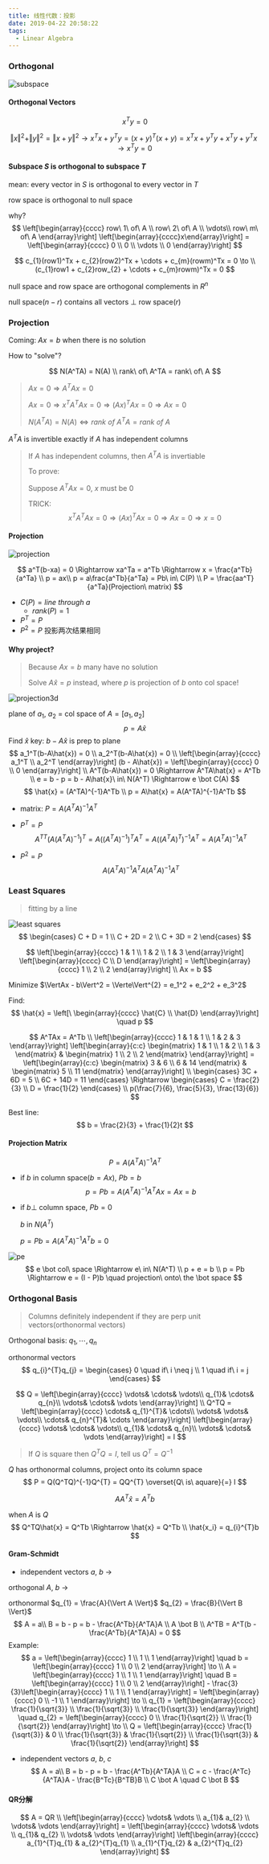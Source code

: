 ```yaml
---
title: 线性代数：投影
date: 2019-04-22 20:58:22
tags:
  - Linear Algebra
---
```


### Orthogonal

![subspace](https://github.com/trierbo/blog-source/raw/master/pics/subspace/subspace.png)

<!--more-->

#### Orthogonal Vectors

$$
x^Ty = 0
$$

$$
\Vert x \Vert^{2} + \Vert y \Vert^{2} = \Vert x + y \Vert^{2} \to
x^{T}x + y^{T}y = (x+y)^{T}(x+y) = x^Tx+y^Ty+x^Ty+y^Tx \to
x^Ty = 0
$$

#### Subspace $S$ is orthogonal to subspace $T$

mean: every vector in $S$ is orthogonal to every vector in $T$

row space is orthogonal to null space

why?
$$
\left[\begin{array}{cccc}
row\ 1\ of\ A \\
row\ 2\ of\ A \\
\vdots\\
row\ m\ of\ A
\end{array}\right]
\left[\begin{array}{cccc}x\end{array}\right] = 
\left[\begin{array}{cccc}
0 \\
0 \\
\vdots \\
0
\end{array}\right]
$$

$$
c_{1}(row1)^Tx + c_{2}(row2)^Tx + \cdots + c_{m}(rowm)^Tx = 0 \to \\
(c_{1}row1 + c_{2}row_{2} + \cdots + c_{m}rowm)^Tx = 0
$$

null space and row space are orthogonal complements in $R^{n}$

null space($n-r$) contains all vectors $\bot$ row space($r$)

### Projection

Coming: $Ax = b$ when there is no solution

How to "solve"?

$$
N(A^TA) = N(A) \\
rank\ of\ A^TA = rank\ of\ A
$$
> $Ax = 0 \Rightarrow A^TAx = 0$
>
> $Ax = 0 \Rightarrow x^TA^TAx = 0 \Rightarrow (Ax)^TAx = 0 \Rightarrow Ax = 0$
>
> $N(A^TA) = N(A) \Leftrightarrow rank\ of\ A^TA = rank\ of\ A$

$A^TA$ is invertible exactly if $A$ has independent columns

> If $A$ has independent columns, then $A^TA$ is invertiable
>
> To prove:
>
> Suppose $A^TAx = 0$, $x$ must be $0$
>
> TRICK:
> $$
> x^TA^TAx = 0 \Rightarrow (Ax)^TAx = 0 \Rightarrow Ax = 0 \Rightarrow x = 0
> $$

#### Projection

![projection](https://github.com/trierbo/blog-source/raw/master/pics/projection/projection.png)

$$
a^T(b-xa) = 0 \Rightarrow xa^Ta = a^Tb \Rightarrow x = \frac{a^Tb}{a^Ta} \\
p = ax\\
p = a\frac{a^Tb}{a^Ta} = Pb\ in\ C(P) \\
P = \frac{aa^T}{a^Ta}(Projection\ matrix)
$$

- $C(P) = line\ through\ a$
  - $rank(P) = 1$
- $P^T = P$
- $P^2 = P$ 投影两次结果相同

#### Why project?

> Because $Ax = b$ many have no solution
>
> Solve $A\hat{x} = p$ instead, where $p$ is projection of $b$ onto col space!

![projection3d](https://github.com/trierbo/blog-source/raw/master/pics/projection/projection3D.png)

plane of $a_{1}$, $a_{2}$ = col space of $A = [a_{1}, a_{2}]$
$$
p = A\hat{x}
$$
Find $\hat{x}$
key: $b - A\hat{x}$ is prep to plane
$$
a_1^T(b-A\hat{x}) = 0 \\
a_2^T(b-A\hat{x}) = 0 \\
\left[\begin{array}{cccc}
a_1^T \\
a_2^T
\end{array}\right]
(b - A\hat{x}) = 
\left[\begin{array}{cccc}
0 \\
0
\end{array}\right] \\
A^T(b-A\hat{x}) = 0 \Rightarrow A^TA\hat{x} = A^Tb \\
e = b - p = b - A\hat{x}\ in\ N(A^T) \Rightarrow e \bot C(A)
$$
$$
\hat{x} = (A^TA)^{-1}A^Tb \\
p = A\hat{x} = A(A^TA)^{-1}A^Tb
$$
- matrix: $P = A(A^TA)^{-1}A^T$

- $P^T = P$
  $$
  A^{TT}(A(A^TA)^{-1})^T = A((A^TA)^{-1})^TA^T = A((A^TA)^T)^{-1}A^T = A(A^TA)^{-1}A^T
  $$

- $P^{2} = P$
  $$
  A(A^TA)^{-1}A^TA(A^TA)^{-1}A^{T}
  $$

### Least Squares

> fitting by a line

![least squares](https://github.com/trierbo/blog-source/raw/master/pics/projection/leastsquare.png)
$$
\begin{cases}
C + D = 1 \\
C + 2D = 2 \\
C + 3D = 2
\end{cases}
$$

$$
\left[\begin{array}{cccc}
1 & 1 \\
1 & 2 \\
1 & 3
\end{array}\right]
\left[\begin{array}{cccc}
C \\
D
\end{array}\right] = 
\left[\begin{array}{cccc}
1 \\
2 \\
2
\end{array}\right] \\
Ax = b
$$

Minimize $\VertAx - b\Vert^2 = \Verte\Vert^{2} = e_1^2 + e_2^2 + e_3^2$

Find:
$$
\hat{x} =
\left[\
\begin{array}{cccc}
\hat{C} \\
\hat{D}
\end{array}\right] \quad p
$$

$$
A^TAx = A^Tb \\
\left[\begin{array}{cccc}
1 & 1 & 1 \\
1 & 2 & 3
\end{array}\right]
\left[\begin{array}{c:c}
\begin{matrix}
1 & 1 \\
1 & 2 \\
1 & 3
\end{matrix} &
\begin{matrix}
1 \\
2 \\
2
\end{matrix}
\end{array}\right] = 
\left[\begin{array}{c:c}
\begin{matrix}
3 & 6 \\
6 & 14
\end{matrix} &
\begin{matrix}
5 \\
11
\end{matrix}
\end{array}\right] \\
\begin{cases}
3C + 6D = 5 \\
6C + 14D = 11
\end{cases} \Rightarrow
\begin{cases}
C = \frac{2}{3} \\
D = \frac{1}{2}
\end{cases} \\
p(\frac{7}{6}, \frac{5}{3}, \frac{13}{6})
$$

Best line:
$$
b = \frac{2}{3} + \frac{1}{2}t
$$

#### Projection Matrix

$$
P = A(A^TA)^{-1}A^T
$$

- if $b$ in column space($b = Ax$), $Pb = b$
  $$
  p = Pb = A(A^TA)^{-1}A^TAx = Ax = b
  $$

- if $b \bot$ column space, $Pb = 0$

  $b$ in $N(A^T)$

  $p = Pb = A(A^TA)^{-1}A^Tb = 0$

![pe](https://github.com/trierbo/blog-source/raw/master/pics/projection/e.png)
$$
e \bot col\ space \Rightarrow e\ in\ N(A^T) \\
p + e = b \\
p = Pb \Rightarrow e = (I - P)b \quad projection\ onto\ the \bot space
$$

### Orthogonal Basis

> Columns definitely independent if they are perp unit vectors(orthonormal vectors)

Orthogonal basis: $q_1, \cdots, q_n$

orthonormal vectors
$$
q_{i}^{T}q_{j} =
\begin{cases}
0 \quad if\ i \neq j \\
1 \quad if\ i = j
\end{cases}
$$

$$
Q = 
\left[\begin{array}{cccc}
\vdots& \cdots& \vdots\\
q_{1}& \cdots& q_{n}\\
\vdots& \cdots& \vdots
\end{array}\right] \\
Q^TQ = 
\left[\begin{array}{cccc}
\cdots& q_{1}^{T}& \cdots\\
\vdots& \vdots& \vdots\\
\cdots& q_{n}^{T}& \cdots
\end{array}\right]
\left[\begin{array}{cccc}
\vdots& \cdots& \vdots\\
q_{1}& \cdots& q_{n}\\
\vdots& \cdots& \vdots
\end{array}\right] =
I
$$

> If $Q$ is square then $Q^TQ = I$, tell us $Q^T = Q^{-1}$

$Q$ has orthonormal columns, project onto its column space
$$
P = Q(Q^TQ)^{-1}Q^{T} = QQ^{T} \overset{Q\ is\ aquare}{=} I
$$

$$
AA^T\hat{x} = A^Tb
$$

when $A$ is $Q$\
$$
Q^TQ\hat{x} = Q^Tb \Rightarrow \hat{x} = Q^Tb \\
\hat{x_i} = q_{i}^{T}b
$$

#### Gram-Schmidt

- independent vectors $a$, $b$ $\to$

orthogonal $A$, $b$ $\to$

orthonormal $q_{1} = \frac{A}{\Vert A \Vert}$ $q_{2} = \frac{B}{\Vert B \Vert}$
$$
A = a\\
B = b - p = b - \frac{A^Tb}{A^TA}A \\
A \bot B \\
A^TB = A^T(b - \frac{A^Tb}{A^TA}A) = 0
$$
Example:
$$
a = \left[\begin{array}{cccc}
1 \\
1 \\
1
\end{array}\right] \quad
b = \left[\begin{array}{cccc}
1 \\
0 \\
2
\end{array}\right] \to \\
A = \left[\begin{array}{cccc}
1 \\
1 \\
1
\end{array}\right] \quad
B = \left[\begin{array}{cccc}
1 \\
0 \\
2
\end{array}\right] - \frac{3}{3}\left[\begin{array}{cccc}
1 \\
1 \\
1
\end{array}\right] =
\left[\begin{array}{cccc}
0 \\
-1 \\
1
\end{array}\right] \to \\
q_{1} = 
\left[\begin{array}{cccc}
\frac{1}{\sqrt{3}} \\
\frac{1}{\sqrt{3}} \\
\frac{1}{\sqrt{3}}
\end{array}\right] \quad
q_{2} =
\left[\begin{array}{cccc}
0 \\
\frac{1}{\sqrt{2}} \\
\frac{1}{\sqrt{2}}
\end{array}\right] \to \\
Q = \left[\begin{array}{cccc}
\frac{1}{\sqrt{3}} & 0 \\
\frac{1}{\sqrt{3}} & \frac{1}{\sqrt{2}} \\
\frac{1}{\sqrt{3}} & \frac{1}{\sqrt{2}}
\end{array}\right]
$$

- independent vectors $a$, $b$, $c$
  $$
  A = a\\
  B = b - p = b - \frac{A^Tb}{A^TA}A \\
  C = c - \frac{A^Tc}{A^TA}A - \frac{B^Tc}{B^TB}B \\
  C \bot A \quad C \bot B
  $$

#### QR分解

$$
A = QR \\
\left[\begin{array}{cccc}
\vdots& \vdots \\
a_{1}& a_{2} \\
\vdots& \vdots
\end{array}\right] = 
\left[\begin{array}{cccc}
\vdots& \vdots \\
q_{1}& q_{2} \\
\vdots& \vdots
\end{array}\right]
\left[\begin{array}{cccc}
a_{1}^{T}q_{1} & a_{2}^{T}q_{1} \\
a_{1}^{T}q_{2} & a_{2}^{T}q_{2}
\end{array}\right]
$$

